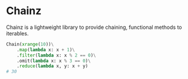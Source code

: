 Chainz
======

Chainz is a lightweight library to provide chaining, functional methods to
iterables.

```python
Chain(xrange(10))\
    .map(lambda x: x + 1)\
    .filter(lambda x: x % 2 == 0)\
    .omit(lambda x: x % 3 == 0)\
    .reduce(lambda x, y: x + y)
# 30
```
